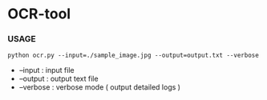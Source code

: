 # OCR-tool

### USAGE

```
python ocr.py --input=./sample_image.jpg --output=output.txt --verbose
```

* –input : input file
* –output : output text file
* –verbose : verbose mode ( output detailed logs )

